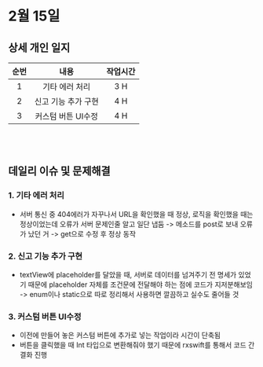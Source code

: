 # 2월 15일
## 상세 개인 일지 
|순번|내용|작업시간
|:---:|:-----:|:-------:
|1| 기타 에러 처리 | 3 H
|2| 신고 기능 추가 구현 | 4 H
|3| 커스텀 버튼 UI수정 | 4 H


</br></br>
## 데일리 이슈 및 문제해결
### 1. 기타 에러 처리
  - 서버 통신 중 404에러가 자꾸나서 URL을 확인했을 때 정상, 로직을 확인했을 때는 정상이었는데 오류가 서버 문제인줄 알고 일단 냅둠 -> 메소드를 post로 보내 오류가 났던 거 -> get으로 수정 후 정상 동작 
### 2. 신고 기능 추가 구현
  - textView에 placeholder를 달았을 때, 서버로 데이터를 넘겨주기 전 명세가 있었기 때문에 placeholder 자체를 조건문에 전달해야 하는 점에 코드가 지저분해보임 -> enum이나 static으로 따로 정리해서 사용하면 깔끔하고 실수도 줄어들 것
### 3. 커스텀 버튼 UI수정
  - 이전에 만들어 놓은 커스텀 버튼에 추가로 넣는 작업이라 시간이 단축됨
  - 버튼을 클릭했을 때 Int 타입으로 변환해줘야 했기 때문에 rxswift를 통해서 코드 간결화 진행
